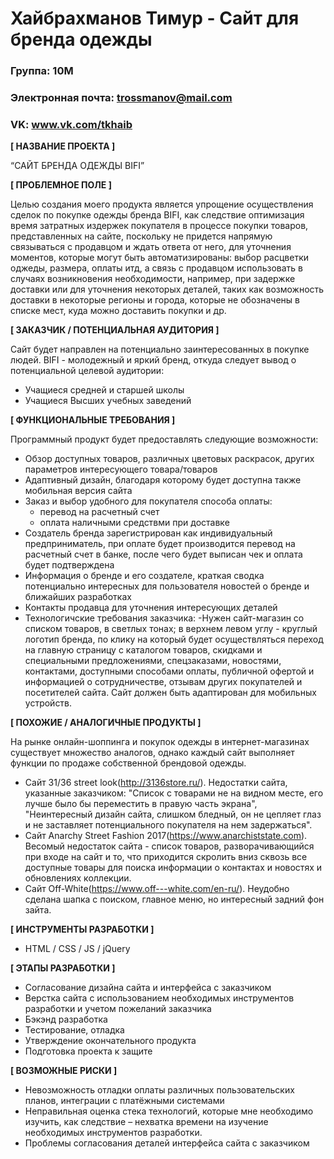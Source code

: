 # Хайбрахманов Тимур - Сайт для бренда одежды

### Группа: 10М 
### Электронная почта: trossmanov@mail.com
### VK: www.vk.com/tkhaib


**[ НАЗВАНИЕ ПРОЕКТА ]**

“САЙТ БРЕНДА ОДЕЖДЫ BIFI”

**[ ПРОБЛЕМНОЕ ПОЛЕ ]**

Целью создания моего продукта является упрощение осуществления сделок по покупке одежды бренда BIFI, как следствие оптимизация время затратных издержек покупателя в процессе покупки товаров, представленных на сайте, поскольку не придется напрямую связываться с продавцом и ждать ответа от него, для уточнения моментов, которые могут быть автоматизированы: выбор расцветки оджеды, размера, оплаты итд, а связь с продавцом использовать в случаях возникновения необходимости, например, при задержке доставки или для уточнения некоторых деталей, таких как возможность доставки в некоторые регионы и города, которые не обозначены в списке мест, куда можно доставить покупки и др.

**[ ЗАКАЗЧИК / ПОТЕНЦИАЛЬНАЯ АУДИТОРИЯ ]**

Сайт будет направлен на потенциально заинтересованных в покупке людей. BIFI - молодежный и яркий бренд, откуда следует вывод о потенциальной целевой аудитории:

- Учащиеся средней и старшей школы
- Учащиеся Высших учебных заведений

**[ ФУНКЦИОНАЛЬНЫЕ ТРЕБОВАНИЯ ]**

Программный продукт будет предоставлять следующие возможности:

- Обзор доступных товаров, различных цветовых раскрасок, других параметров интересующего товара/товаров
- Адаптивный дизайн, благодаря которому будет доступна также мобильная версия сайта
- Заказ и выбор удобного для покупателя способа оплаты:
    - перевод на расчетный счет
    - оплата наличными средствми при доставке
- Создатель бренда зарегистрирован как индивидуальный предприниматель, при оплате будет производится перевод на расчетный счет в банке, после чего будет выписан чек и оплата будет подтверждена
- Информация о бренде и его создателе, краткая сводка потенциально интересных для пользователя новостей о бренде и ближайших разработках
- Контакты продавца для уточнения интересующих деталей
- Технологичские требования заказчика:
   -Нужен сайт-магазин со списком товаров, в светлых тонах; в верхнем левом углу - круглый логотип бренда, по клику на который будет осуществляться переход на главную страницу с каталогом товаров, скидками и специальными предложениями, спецзаказами, новостями, контактами, доступными способами оплаты, публичной офертой и информацией о сотрудничестве, отзывам других покупателей и посетителей сайта. Сайт должен быть адаптирован для мобильных устройств.

**[ ПОХОЖИЕ / АНАЛОГИЧНЫЕ ПРОДУКТЫ ]**

На рынке онлайн-шоппинга и покупок одежды в интернет-магазинах существует множество аналогов, однако каждый сайт выполняет функции по продаже собственной брендовой одежды. 

- Сайт 31/36 street look(http://3136store.ru/). Недостатки сайта, указанные заказчиком: "Список с товарами не на видном месте, его лучше было бы переместить в правую часть экрана", "Неинтересный дизайн сайта, слишком бледный, он не цепляет глаз и не заставляет потенциального покупателя на нем задержаться".
- Сайт Anarchy Street Fashion 2017(https://www.anarchiststate.com). Весомый недостаток сайта - список товаров, разворачивающийся при входе на сайт и то, что приходится скролить вниз сквозь все доступные товары для поиска информации о контактах и новостях и обновлениях коллекции.
- Сайт Off-White(https://www.off---white.com/en-ru/). Неудобно сделана шапка с поиском, главное меню, но интересный задний фон зайта. 

**[ ИНСТРУМЕНТЫ РАЗРАБОТКИ ]**

- HTML / CSS / JS / jQuery 

**[ ЭТАПЫ РАЗРАБОТКИ ]**

- Согласование дизайна сайта и интерфейса с заказчиком
- Верстка сайта с использованием необходимых инструментов разработки и учетом пожеланий заказчика
- Бэкэнд разработка 
- Тестирование, отладка
- Утверждение окончательного продукта
- Подготовка проекта к защите

**[ ВОЗМОЖНЫЕ РИСКИ ]**

-  Невозможность отладки оплаты различных пользовательских планов, интеграции с платёжными системами
- Неправильная оценка стека технологий, которые мне необходимо изучить, как следствие – нехватка времени на изучение необходимых инструментов разработки.
- Проблемы согласования деталей интерфейса сайта с заказчиком
